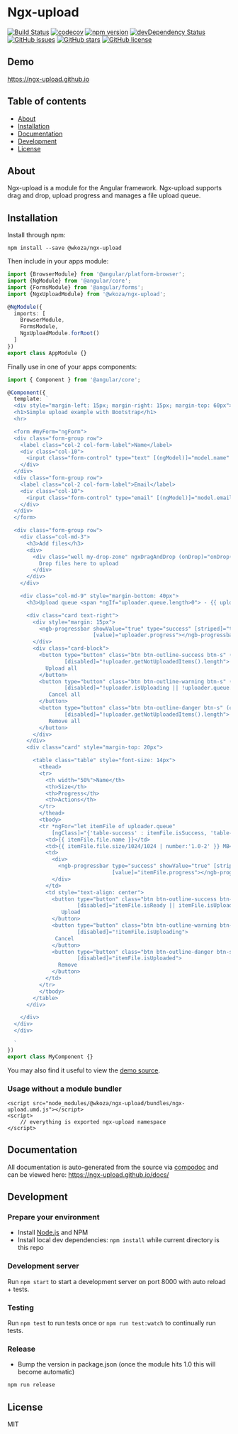 # Ngx-upload
[![Build Status](https://travis-ci.org/wKoza/ngx-upload.svg)](https://travis-ci.org/wkoza/ocLazyLoad)
[![codecov](https://codecov.io/gh/wKoza/ngx-upload/branch/master/graph/badge.svg)](https://codecov.io/gh/wKoza/ngx-upload)
[![npm version](https://badge.fury.io/js/%40wkoza%2Fngx-upload.svg)](https://badge.fury.io/js/%40wkoza%2Fngx-upload)
[![devDependency Status](https://david-dm.org/wKoza/ngx-upload/dev-status.svg)](https://david-dm.org/wKoza/ngx-upload?type=dev)
[![GitHub issues](https://img.shields.io/github/issues/wKoza/ngx-upload.svg)](https://github.com/wKoza/ngx-upload/issues)
[![GitHub stars](https://img.shields.io/github/stars/wKoza/ngx-upload.svg)](https://github.com/wKoza/ngx-upload/stargazers)
[![GitHub license](https://img.shields.io/badge/license-MIT-blue.svg)](https://raw.githubusercontent.com/wKoza/ngx-upload/master/LICENSE)

## Demo
https://ngx-upload.github.io

## Table of contents

- [About](#about)
- [Installation](#installation)
- [Documentation](#documentation)
- [Development](#development)
- [License](#license)

## About

Ngx-upload is a module for the Angular framework. Ngx-upload supports drag and drop, upload progress and manages a file upload queue.

## Installation

Install through npm:
```
npm install --save @wkoza/ngx-upload
```

Then include in your apps module:

```typescript
import {BrowserModule} from '@angular/platform-browser';
import {NgModule} from '@angular/core';
import {FormsModule} from '@angular/forms';
import {NgxUploadModule} from '@wkoza/ngx-upload';

@NgModule({
  imports: [
    BrowserModule,
    FormsModule,
    NgxUploadModule.forRoot()
  ]
})
export class AppModule {}
```

Finally use in one of your apps components:
```typescript
import { Component } from '@angular/core';

@Component({
  template: `
  <div style="margin-left: 15px; margin-right: 15px; margin-top: 60px">
  <h1>Simple upload example with Bootstrap</h1>
  <hr>

  <form #myForm="ngForm">
  <div class="form-group row">
    <label class="col-2 col-form-label">Name</label>
    <div class="col-10">
      <input class="form-control" type="text" [(ngModel)]="model.name" name="name">
    </div>
  </div>
  <div class="form-group row">
    <label class="col-2 col-form-label">Email</label>
    <div class="col-10">
      <input class="form-control" type="email" [(ngModel)]="model.email" name="email">
    </div>
  </div>
  </form>

  <div class="form-group row">
    <div class="col-md-3">
      <h3>Add files</h3>
      <div>
        <div class="well my-drop-zone" ngxDragAndDrop (onDrop)="onDrop($event)" [formBinded]="myForm">
          Drop files here to upload
        </div>
      </div>
    </div>

    <div class="col-md-9" style="margin-bottom: 40px">
      <h3>Upload queue <span *ngIf="uploader.queue.length>0"> - {{ uploader.queue.length }} item(s)</span></h3>

      <div class="card text-right">
        <div style="margin: 15px">
          <ngb-progressbar showValue="true" type="success" [striped]="true" [animated]="true"
                           [value]="uploader.progress"></ngb-progressbar>
        </div>
        <div class="card-block">
          <button type="button" class="btn btn-outline-success btn-s" (click)="uploader.uploadAll()"
                  [disabled]="!uploader.getNotUploadedItems().length">
            Upload all
          </button>
          <button type="button" class="btn btn-outline-warning btn-s" (click)="uploader.cancelAll()"
                  [disabled]="!uploader.isUploading || !uploader.queue.length">
             Cancel all
          </button>
          <button type="button" class="btn btn-outline-danger btn-s" (click)="uploader.removeAllFromQueue()"
                  [disabled]="!uploader.getNotUploadedItems().length">
             Remove all
          </button>
        </div>
      </div>
      <div class="card" style="margin-top: 20px">

        <table class="table" style="font-size: 14px">
          <thead>
          <tr>
            <th width="50%">Name</th>
            <th>Size</th>
            <th>Progress</th>
            <th>Actions</th>
          </tr>
          </thead>
          <tbody>
          <tr *ngFor="let itemFile of uploader.queue"
              [ngClass]="{'table-success' : itemFile.isSuccess, 'table-danger' : itemFile.isError, 'table-warning' : itemFile.isUploading  }">
            <td>{{ itemFile.file.name }}</td>
            <td>{{ itemFile.file.size/1024/1024 | number:'1.0-2' }} MB</td>
            <td>
              <div>
                <ngb-progressbar type="success" showValue="true" [striped]="true" [animated]="true"
                                 [value]="itemFile.progress"></ngb-progressbar>
              </div>
            </td>
            <td style="text-align: center">
              <button type="button" class="btn btn-outline-success btn-sm" (click)="itemFile.upload()"
                      [disabled]="itemFile.isReady || itemFile.isUploading || itemFile.isSuccess">
                 Upload
              </button>
              <button type="button" class="btn btn-outline-warning btn-sm" (click)="itemFile.cancel()"
                      [disabled]="!itemFile.isUploading">
               Cancel
              </button>
              <button type="button" class="btn btn-outline-danger btn-sm" (click)="itemFile.remove()"
                      [disabled]="itemFile.isUploaded">
                Remove
              </button>
            </td>
          </tr>
          </tbody>
        </table>
      </div>

    </div>
  </div>
  </div>

  `
})
export class MyComponent {}
```


You may also find it useful to view the [demo source](https://github.com/wKoza/ngx-upload/tree/master/demo/src/app).

### Usage without a module bundler
```
<script src="node_modules/@wkoza/ngx-upload/bundles/ngx-upload.umd.js"></script>
<script>
    // everything is exported ngx-upload namespace
</script>
```

## Documentation
All documentation is auto-generated from the source via [compodoc](https://compodoc.github.io/compodoc/) and can be viewed here:
https://ngx-upload.github.io/docs/

## Development

### Prepare your environment
* Install [Node.js](http://nodejs.org/) and NPM
* Install local dev dependencies: `npm install` while current directory is this repo

### Development server
Run `npm start` to start a development server on port 8000 with auto reload + tests.

### Testing
Run `npm test` to run tests once or `npm run test:watch` to continually run tests.

### Release
* Bump the version in package.json (once the module hits 1.0 this will become automatic)
```bash
npm run release
```

## License

MIT
